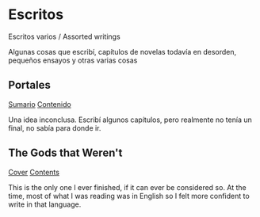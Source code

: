 # Escritos

Escritos varios / Assorted writings

Algunas cosas que escribí, capítulos de novelas todavía en desorden, pequeños ensayos y otras varias cosas

## Portales

[Sumario](Portales/Readme.md)
[Contenido](Portales/Readme.md#contenido)

Una idea inconclusa.  Escribí algunos capítulos, pero realmente no tenía un final, no sabía para donde ir.

## The Gods that Weren't

[Cover](The_Gods_that_Weren_t/Readme.md#the-gods-that-werent)
[Contents](The_Gods_that_Weren_t/Readme.md#contents)

This is the only one I ever finished, if it can ever be considered so. At the time, most of what I was reading was in English so I felt more confident to write in that language.
